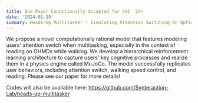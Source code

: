 ```yaml
---
title: One Paper Conditionally Accepted for CHI '24!
date: '2024-01-19'
summary: Heads-Up Multitasker - Simulating Attention Switching On Optical Head-Mounted Displays
---
```



We propose a novel computationally rational model that features modeling users' attention switch when multitasking, especially in the context of reading on OHMDs while walking. We develop a hierarchical reinforcement learning architecture to capture users' key cognitive processes and realize them in a physics engine called MuJoCo. The model successfully replicates user behaviors, including attention switch, walking speed control, and reading. Please see our paper for more details! 

Codes will also be available here: https://github.com/Synteraction-Lab/heads-up-multitasker
